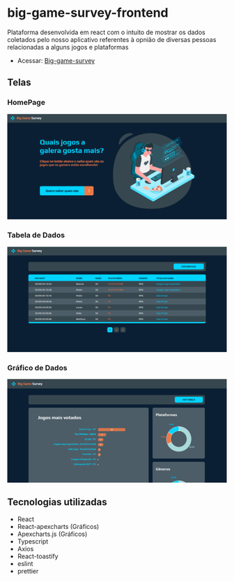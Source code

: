 # big-game-survey-frontend

Plataforma desenvolvida em react com o intuito de mostrar os dados coletados pelo nosso aplicativo referentes à opnião de diversas pessoas relacionadas a alguns jogos e plataformas

- Acessar: [Big-game-survey](https://biggamesurvey.vercel.app/)

## Telas

### HomePage

![HomePage](https://github.com/almerindopaixao/big-game-survey-frontend/blob/master/src/assets/images/recordspage.png)

### Tabela de Dados

![RecordsPage](https://github.com/almerindopaixao/big-game-survey-frontend/blob/master/src/assets/images/homepage.png)

### Gráfico de Dados

![ChartPage](https://github.com/almerindopaixao/big-game-survey-frontend/blob/master/src/assets/images/chartspage.png)

## Tecnologias utilizadas

- React
- React-apexcharts (Gráficos)
- Apexcharts.js (Gráficos)
- Typescript
- Axios
- React-toastify
- eslint
- prettier
